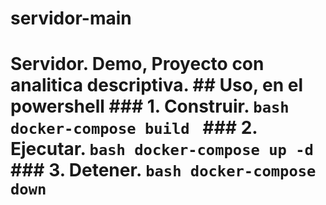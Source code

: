 # servidor-main
# Servidor. Demo, Proyecto con analitica descriptiva.  ## Uso, en el powershell ### 1. Construir. ```bash docker-compose build ```  ### 2. Ejecutar. ```bash docker-compose up -d ```  ### 3. Detener. ```bash docker-compose down ```
